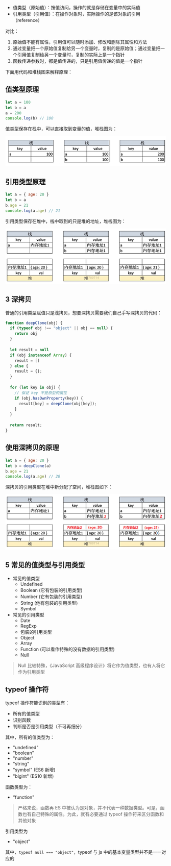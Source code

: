 - 值类型（原始值）：按值访问，操作的就是存储在变量中的实际值
- 引用类型（引用值）：在操作对象时，实际操作的是该对象的引用（reference）

对比：

1. 原始值不能有属性，引用值可以随时添加、修改和删除其属性和方法
2. 通过变量把一个原始值复制给另一个变量时，复制的是原始值；通过变量把一个引用值复制给另一个变量时，复制的实际上是一个指针
3. 函数传递参数时，都是值传递的，只是引用值传递的值是一个指针

下面用代码和堆栈图来解释原理：

## 值类型原理

```javascript
let a = 100
let b = a
a = 200
console.log(b) // 100
```

值类型保存在栈中，可以直接取到变量的值，堆栈图为：

![](./assets/value-and-reference1.png)

## 引用类型原理

```javascript
let a = { age: 20 }
let b = a
b.age = 21
console.log(a.age) // 21
```

引用类型保存在堆中，栈中取到的只是堆的地址，堆栈图为：

![](./assets/value-and-reference2.png)

## 3 深拷贝

普通的引用类型赋值只是浅拷贝，想要深拷贝需要我们自己手写深拷贝的代码：

```js
function deepClone(obj) {
  if (typeof obj !== "object" || obj == null) {
    return obj
  }

  let result = null
  if (obj instanceof Array) {
    result = []
  } else {
    result = {};
  }

  for (let key in obj) {
    // 保证 key 不是原型的属性
    if (obj.hasOwnProperty(key)) {
      result[key] = deepClone(obj[key]);
    }
  }

  return result;
}
```

## 使用深拷贝的原理

```js
let a = { age: 20 }
let b = deepClone(a)
b.age = 21
console.log(a.age) // 20
```

深拷贝的引用类型在堆中新分配了空间，堆栈图如下：

![](./assets/value-and-reference3.png)

## 5 常见的值类型与引用类型

- 常见的值类型
  - Undefined
  - Boolean (它有包装的引用类型)
  - Number (它有包装的引用类型)
  - String (他有包装的引用类型)
  - Symbol
- 常见的引用类型
  - Date
  - RegExp
  - 包装的引用类型
  - Object
  - Array
  - Function (可以看作特殊的没有数据的引用类型)
  - Null

> Null 比较特殊，《JavaScript 高级程序设计》将它作为值类型，也有人将它作为引用类型

## typeof 操作符

typeof 操作符能识别的类型有：

- 所有的值类型
- 识别函数
- 判断是否是引用类型（不可再细分）

其中，所有的值类型为：

- "undefined"
- "boolean"
- "number"
- "string"
- "symbol" (ES6 新增)
- "bigint" (ES10 新增)

函数类型为：

- “function"

> 严格来说，函数再 ES 中被认为是对象，并不代表一种数据类型。可是，函数也有自己特殊的属性。为此，就有必要通过 typeof 操作符来区分函数和其他对象

引用类型为

- "object"

其中，`typeof null === "object"`，typeof 与 js 中的基本变量类型并不是一一对应的